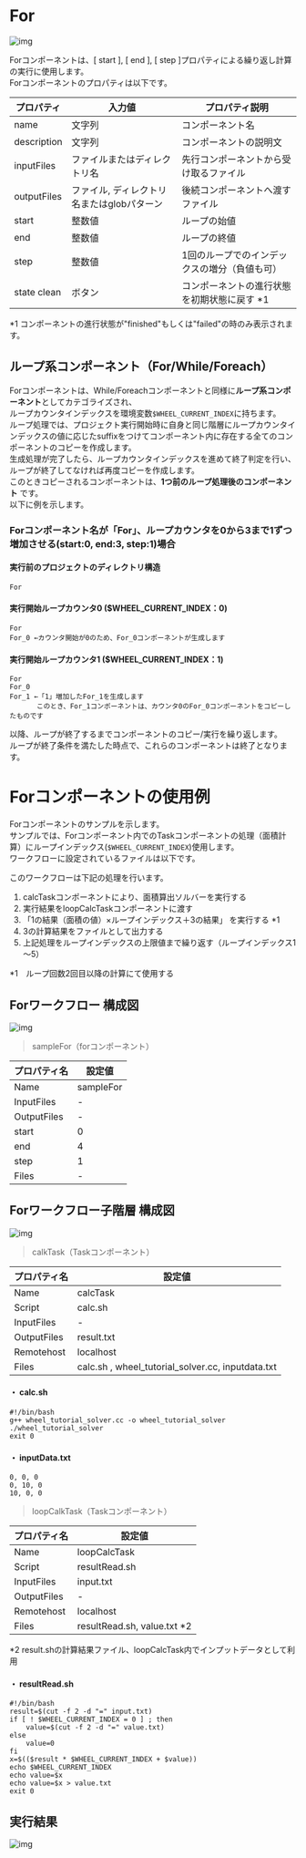 # For

![img](./img/for/for.png "for")  

Forコンポーネントは、[ start ], [ end ], [ step ]プロパティによる繰り返し計算の実行に使用します。  
Forコンポーネントのプロパティは以下です。

| プロパティ | 入力値 | プロパティ説明 |
|----|----|----|
| name | 文字列 |  コンポーネント名 |
| description | 文字列 | コンポーネントの説明文 |
| inputFiles | ファイルまたはディレクトリ名 | 先行コンポーネントから受け取るファイル |
| outputFiles | ファイル, ディレクトリ名またはglobパターン | 後続コンポーネントへ渡すファイル |
| start | 整数値 | ループの始値 |
| end | 整数値 | ループの終値 |
| step | 整数値 | 1回のループでのインデックスの増分（負値も可）|
| state clean | ボタン | コンポーネントの進行状態を初期状態に戻す *1 |

*1 コンポーネントの進行状態が"finished"もしくは"failed"の時のみ表示されます。  

## ループ系コンポーネント（For/While/Foreach）

Forコンポーネントは、While/Foreachコンポーネントと同様に**ループ系コンポーネント**としてカテゴライズされ、  
ループカウンタインデックスを環境変数`$WHEEL_CURRENT_INDEX`に持ちます。  
ループ処理では、プロジェクト実行開始時に自身と同じ階層にループカウンタインデックスの値に応じたsuffixをつけてコンポーネント内に存在する全てのコンポーネントのコピーを作成します。  
生成処理が完了したら、ループカウンタインデックスを進めて終了判定を行い、ループが終了してなければ再度コピーを作成します。  
このときコピーされるコンポーネントは、**1つ前のループ処理後のコンポーネント** です。  
以下に例を示します。

### Forコンポーネント名が「For」、ループカウンタを0から3まで1ずつ増加させる(start:0, end:3, step:1)場合

#### 実行前のプロジェクトのディレクトリ構造

```
For
```

#### 実行開始ループカウンタ0 ($WHEEL_CURRENT_INDEX：0)

```
For
For_0 ←カウンタ開始が0のため、For_0コンポーネントが生成します
```

#### 実行開始ループカウンタ1 ($WHEEL_CURRENT_INDEX：1)

```
For
For_0
For_1 ←「1」増加したFor_1を生成します  
　　　　このとき、For_1コンポーネントは、カウンタ0のFor_0コンポーネントをコピーしたものです
```

以降、ループが終了するまでコンポーネントのコピー/実行を繰り返します。  
ループが終了条件を満たした時点で、これらのコンポーネントは終了となります。  

# Forコンポーネントの使用例

Forコンポーネントのサンプルを示します。  
サンプルでは、Forコンポーネント内でのTaskコンポーネントの処理（面積計算）にループインデックス(`$WHEEL_CURRENT_INDEX`)使用します。  
ワークフローに設定されているファイルは以下です。  

このワークフローは下記の処理を行います。

1. calcTaskコンポーネントにより、面積算出ソルバーを実行する
1. 実行結果をloopCalcTaskコンポーネントに渡す
1. 「1の結果（面積の値）×ループインデックス＋3の結果」 を実行する *1
1. 3の計算結果をファイルとして出力する
1. 上記処理をループインデックスの上限値まで繰り返す（ループインデックス1～5）  

*1　ループ回数2回目以降の計算にて使用する

## Forワークフロー 構成図

![img](./img/for/For_workflow.png "For_workflow")

> sampleFor（forコンポーネント）

| プロパティ名 | 設定値 |
| ---- | ---- |
| Name | sampleFor |
| InputFiles | - |
| OutputFiles | - |
| start | 0 |
| end | 4 |
| step | 1 |
| Files | - |

## Forワークフロー子階層 構成図

![img](./img/for/For_child_workflow.png "For_child_workflow")

> calkTask（Taskコンポーネント）

| プロパティ名 | 設定値 |
| ---- | ---- |
| Name | calcTask |
| Script | calc.sh |
| InputFiles | - |
| OutputFiles | result.txt |
| Remotehost | localhost |
| Files | calc.sh , wheel_tutorial_solver.cc, inputdata.txt |  

#### ・ calc.sh

```
#!/bin/bash
g++ wheel_tutorial_solver.cc -o wheel_tutorial_solver  
./wheel_tutorial_solver  
exit 0
```

#### ・ inputData.txt

```
0, 0, 0
0, 10, 0
10, 0, 0
```

> loopCalkTask（Taskコンポーネント）

| プロパティ名 | 設定値 |
| ---- | ---- |
| Name | loopCalcTask |
| Script | resultRead.sh |
| InputFiles | input.txt |
| OutputFiles | - |
| Remotehost | localhost |
| Files | resultRead.sh, value.txt *2 |

*2 result.shの計算結果ファイル、loopCalcTask内でインプットデータとして利用  

#### ・ resultRead.sh  

```
#!/bin/bash
result=$(cut -f 2 -d "=" input.txt)
if [ ! $WHEEL_CURRENT_INDEX = 0 ] ; then
    value=$(cut -f 2 -d "=" value.txt)
else
    value=0
fi
x=$(($result * $WHEEL_CURRENT_INDEX + $value))
echo $WHEEL_CURRENT_INDEX
echo value=$x
echo value=$x > value.txt
exit 0
```

## 実行結果

![img](./img/for/For_finished.png "For_finished")
